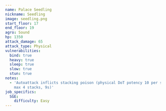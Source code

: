```yaml
---
name: Palace Seedling
nickname: Seedling
image: seedling.png
start_floor: 17
end_floor: 19
agro: Sound
hp: 1350
attack_damage: 65
attack_type: Physical
vulnerabilities:
  bind: true
  heavy: true
  sleep: true
  slow: true
  stun: true
notes:
  - 'Autoattack inflicts stacking poison (physical DoT potency 10 per stack,
    max 4 stacks, 9s)'
job_specifics:
  SGE:
    difficulty: Easy
---
```

